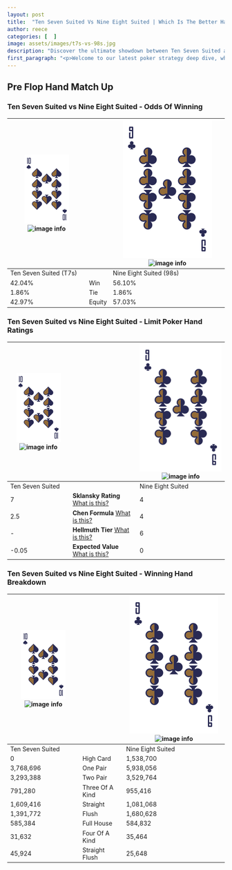 ```yaml
---
layout: post
title:  "Ten Seven Suited Vs Nine Eight Suited | Which Is The Better Hand In Poker? A Complete Guide"
author: reece
categories: [  ]
image: assets/images/t7s-vs-98s.jpg
description: "Discover the ultimate showdown between Ten Seven Suited and Nine Eight Suited in poker! Uncover the odds, strategies, and scenarios where one hand triumphs over the other. Get ready to up your poker game with this thrilling analysis."
first_paragraph: "<p>Welcome to our latest poker strategy deep dive, where we're pitting two distinct hands against each other in a high-stakes showdown: Ten Seven Suited vs Nine Eight Suited.</p><p>In the dynamic world of poker, every decision counts, and knowing which hand holds the upper hand is key to your success at the table.</p><p>In this article, we'll dissect these two hands, explore the scenarios where one dominates the other, and equip you with the knowledge to make strategic choices that can tip the odds in your favor.</p><p>Get ready to unravel the intriguing dynamics of these poker hands and elevate your game to new heights.</p>"
---
```




[comment]: # (sp0)

## Pre Flop Hand Match Up

<div class="table hand-ratings" markdown="1"> 



### Ten Seven Suited vs Nine Eight Suited - Odds Of Winning


    
| ![image info](assets/images/hand1/T.png) ![image info](assets/images/hand1/7s.png) |  | ![image info](assets/images/hand2/9.png) ![image info](assets/images/hand2/8s.png) |
| -------- | -------- | -------- |
| Ten Seven Suited (T7s) |  | Nine Eight Suited (98s) |
| 42.04% | Win | 56.10% |
| 1.86% | Tie | 1.86% |
| 42.97% | Equity | 57.03% |




[comment]: # (sp1)



### Ten Seven Suited vs Nine Eight Suited - Limit Poker Hand Ratings


    
| ![image info](assets/images/hand1/T.png) ![image info](assets/images/hand1/7s.png) |  | ![image info](assets/images/hand2/9.png) ![image info](assets/images/hand2/8s.png) |
| -------- | -------- | -------- |
| Ten Seven Suited |  | Nine Eight Suited |
| 7 | **Sklansky Rating** [What is this?](/sklansky-rating-explained) | 4 |
| 2.5 | **Chen Formula** [What is this?](/chen-formula-explained) | 4 |
| - | **Hellmuth Tier** [What is this?](/Hellmuth-tier-explained) | 6 |
| -0.05 | **Expected Value** [What is this?](/expected-value-explained) | 0 |




[comment]: # (sp2)



### Ten Seven Suited vs Nine Eight Suited - Winning Hand Breakdown


    
| ![image info](assets/images/hand1/T.png) ![image info](assets/images/hand1/7s.png) |  | ![image info](assets/images/hand2/9.png) ![image info](assets/images/hand2/8s.png) |
| -------- | -------- | -------- |
| Ten Seven Suited |  | Nine Eight Suited |
| 0 | High Card | 1,538,700 |
| 3,768,696 | One Pair | 5,938,056 |
| 3,293,388 | Two Pair | 3,529,764 |
| 791,280 | Three Of A Kind | 955,416 |
| 1,609,416 | Straight | 1,081,068 |
| 1,391,772 | Flush | 1,680,628 |
| 585,384 | Full House | 584,832 |
| 31,632 | Four Of A Kind | 35,464 |
| 45,924 | Straight Flush | 25,648 |




[comment]: # (sp3)



</div>

[comment]: # (sp4)



[comment]: # (sp5)

